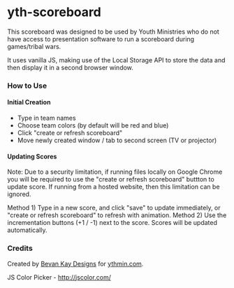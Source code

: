 # yth-scoreboard

This scoreboard was designed to be used by Youth Ministries who do not have access to presentation software to run a scoreboard during games/tribal wars.

It uses vanilla JS, making use of the Local Storage API to store the data and then display it in a second browser window.

### How to Use

#### Initial Creation

- Type in team names
- Choose team colors (by default will be red and blue)
- Click "create or refresh scoreboard"
- Move newly created window / tab to second screen (TV or projector)

#### Updating Scores
Note: Due to a security limitation, if running files locally on Google Chrome you will be required to use the "create or refresh scoreboard" buttton to update score.
If running from a hosted website, then this limitation can be ignored.

Method 1) Type in a new score, and click "save" to update immediately, or "create or refresh scoreboard" to refresh with animation.
Method 2) Use the incrementation buttons (+1 / -1) next to the score. Scores will be updated automatically.


### Credits
Created by [Bevan Kay Designs](https://bevankay.me) for [ythmin.com](http://ythmin.com).

JS Color Picker - http://jscolor.com/

